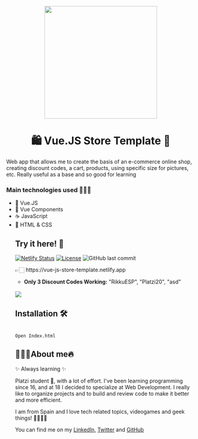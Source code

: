 <p align="center"><img width="300px" src="https://www.360webdesigns.com/wp-content/uploads/2016/07/Services_ECommerce_v2-01.png"></p>
<h1 align="center">🛍 Vue.JS Store Template 🛒</h1>
<p>Web app that allows me to create the basis of an e-commerce online shop, creating discount codes, a cart, products, using specific size for pictures, etc. Really useful as a base and so good for learning</p>

<h3>Main technologies used 👷🏻‍♂️</h3>
<ul>
  <li>🔰 Vue.JS</li>
  <li>🔰 Vue Components</li>
  <li>☕ JavaScript</li>
  <li>🎨 HTML & CSS</li>

<h2>Try it here! 🧾</h2>

[![Netlify Status](https://api.netlify.com/api/v1/badges/12b0d818-0acc-4737-a7e1-5b1b92ca60e6/deploy-status)](https://app.netlify.com/sites/vuedex-dha/deploys)
[![License](https://img.shields.io/github/license/David-H-Afonso/vuedex?color=blue)](./LICENSE)
![GitHub last commit](https://img.shields.io/github/last-commit/David-H-Afonso/vuedex)

<p>👉🏻 https://vue-js-store-template.netlify.app</p>
<ul>
  <li><strong>Only 3 Discount Codes Working:</strong> "RikkuESP", "Platzi20", "asd"</li>
</ul>
  <br/>
<a href="https://vue-js-store-template.netlify.app" target="_blank"><img src="https://repository-images.githubusercontent.com/371701259/86cf6780-ddc4-11eb-85e5-c02d564b7380"></a>

<h2>Installation 🛠</h2>
<code>
Open Index.html
</code>

<h2>👨🏻‍💻About me🔥</h2>
<p>✨ Always learning ✨</p>

<p>Platzi student 📕, with a lot of effort. I've been learning programming since 16, and at 18 I decided to specialize at Web Development. I really like to organize projects and to build and review code to make it better and more efficient.</p>

<p>I am from Spain and I love tech related topics, videogames and geek things! 🚀✨👨‍💻</p>

<p>You can find me on my <a href="https://www.linkedin.com/in/david-hormiga-afonso/" target="_blank">LinkedIn</a>, <a href="https://twitter.com/home" target="_blank">Twitter</a> and <a href="https://github.com/David-H-Afonso" target="_blank">GitHub</a></p>
